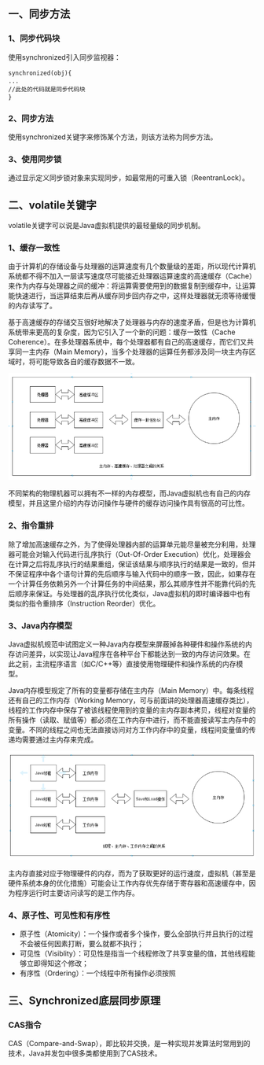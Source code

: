 ## 一、同步方法

### 1、同步代码块

使用synchronized引入同步监视器：
```
synchronized(obj){
...
//此处的代码就是同步代码块
}
```

### 2、同步方法

使用synchronized关键字来修饰某个方法，则该方法称为同步方法。

### 3、使用同步锁

通过显示定义同步锁对象来实现同步，如最常用的可重入锁（ReentranLock）。

## 二、volatile关键字

volatile关键字可以说是Java虚拟机提供的最轻量级的同步机制。

### 1、缓存一致性

由于计算机的存储设备与处理器的运算速度有几个数量级的差距，所以现代计算机系统都不得不加入一层读写速度尽可能接近处理器运算速度的高速缓存（Cache）来作为内存与处理器之间的缓冲：将运算需要使用到的数据复制到缓存中，让运算能快速进行，当运算结束后再从缓存同步回内存之中，这样处理器就无须等待缓慢的内存读写了。

基于高速缓存的存储交互很好地解决了处理器与内存的速度矛盾，但是也为计算机系统带来更高的复杂度，因为它引入了一个新的问题：缓存一致性（Cache Coherence）。在多处理器系统中，每个处理器都有自己的高速缓存，而它们又共享同一主内存（Main Memory），当多个处理器的运算任务都涉及同一块主内存区域时，将可能导致各自的缓存数据不一致。

![title](https://raw.githubusercontent.com/XQLong/Image-Hosting/master/gitnote/2019/08/27/1566908560553-1566908560818.png)

不同架构的物理机器可以拥有不一样的内存模型，而Java虚拟机也有自己的内存模型，并且这里介绍的内存访问操作与硬件的缓存访问操作具有很高的可比性。

### 2、指令重排

除了增加高速缓存之外，为了使得处理器内部的运算单元能尽量被充分利用，处理器可能会对输入代码进行乱序执行（Out-Of-Order Execution）优化，处理器会在计算之后将乱序执行的结果重组，保证该结果与顺序执行的结果是一致的，但并不保证程序中各个语句计算的先后顺序与输入代码中的顺序一致，因此，如果存在一个计算任务依赖另外一个计算任务的中间结果，那么其顺序性并不能靠代码的先后顺序来保证。与处理器的乱序执行优化类似，Java虚拟机的即时编译器中也有类似的指令重排序（Instruction Reorder）优化。

### 3、Java内存模型

Java虚拟机规范中试图定义一种Java内存模型来屏蔽掉各种硬件和操作系统的内存访问差异，以实现让Java程序在各种平台下都能达到一致的内存访问效果。在此之前，主流程序语言（如C/C++等）直接使用物理硬件和操作系统的内存模型。

Java内存模型规定了所有的变量都存储在主内存（Main Memory）中。每条线程还有自己的工作内存（Working Memory，可与前面讲的处理器高速缓存类比），线程的工作内存中保存了被该线程使用到的变量的主内存副本拷贝，线程对变量的所有操作（读取、赋值等）都必须在工作内存中进行，而不能直接读写主内存中的变量。不同的线程之间也无法直接访问对方工作内存中的变量，线程间变量值的传递均需要通过主内存来完成。

![title](https://raw.githubusercontent.com/XQLong/Image-Hosting/master/gitnote/2019/08/27/1566909369919-1566909369923.png)

主内存直接对应于物理硬件的内存，而为了获取更好的运行速度，虚拟机（甚至是硬件系统本身的优化措施）可能会让工作内存优先存储于寄存器和高速缓存中，因为程序运行时主要访问读写的是工作内存。

### 4、原子性、可见性和有序性

- 原子性（Atomicity）：一个操作或者多个操作，要么全部执行并且执行的过程不会被任何因素打断，要么就都不执行；
- 可见性（Visiblity）：可见性是指当一个线程修改了共享变量的值，其他线程能够立即得知这个修改；
- 有序性（Ordering）：一个线程中所有操作必须按照

## 三、Synchronized底层同步原理

### CAS指令

CAS（Compare-and-Swap），即比较并交换，是一种实现并发算法时常用到的技术，Java并发包中很多类都使用到了CAS技术。

